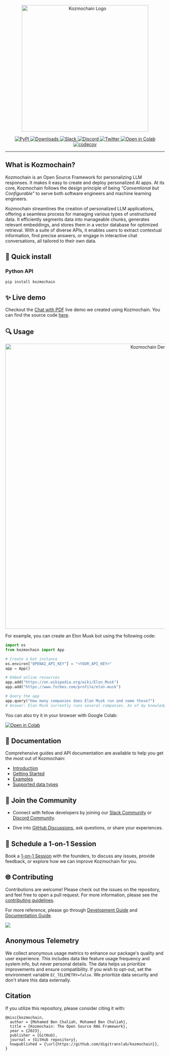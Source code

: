 <p align="center">
  <img src="docs/logo/dark.svg" width="400px" alt="Kozmochain Logo">
</p>

<p align="center">
  <a href="https://pypi.org/project/kozmochain/">
    <img src="https://img.shields.io/pypi/v/kozmochain" alt="PyPI">
  </a>
  <a href="https://pepy.tech/project/kozmochain">
    <img src="https://static.pepy.tech/badge/kozmochain" alt="Downloads">
  </a>
  <a href="https://digi-trans.org/slack">
    <img src="https://img.shields.io/badge/slack-kozmochain-brightgreen.svg?logo=slack" alt="Slack">
  </a>
  <a href="https://digi-trans.org/discord">
    <img src="https://dcbadge.vercel.app/api/server/6PzXDgEjG5?style=flat" alt="Discord">
  </a>
  <a href="https://twitter.com/kozmochain">
    <img src="https://img.shields.io/twitter/follow/kozmochain" alt="Twitter">
  </a>
  <a href="https://colab.research.google.com/drive/138lMWhENGeEu7Q1-6lNbNTHGLZXBBz_B?usp=sharing">
    <img src="https://colab.research.google.com/assets/colab-badge.svg" alt="Open in Colab">
  </a>
  <a href="https://codecov.io/gh/kozmochain/kozmochain">
    <img src="https://codecov.io/gh/kozmochain/kozmochain/graph/badge.svg?token=EMRRHZXW1Q" alt="codecov">
  </a>
</p>

<hr />

## What is Kozmochain?

Kozmochain is an Open Source Framework for personalizing LLM responses. It makes it easy to create and deploy personalized AI apps. At its core, Kozmochain follows the design principle of being *"Conventional but Configurable"* to serve both software engineers and machine learning engineers.

Kozmochain streamlines the creation of personalized LLM applications, offering a seamless process for managing various types of unstructured data. It efficiently segments data into manageable chunks, generates relevant embeddings, and stores them in a vector database for optimized retrieval. With a suite of diverse APIs, it enables users to extract contextual information, find precise answers, or engage in interactive chat conversations, all tailored to their own data.

## 🔧 Quick install

### Python API

```bash
pip install kozmochain
```

## ✨ Live demo

Checkout the [Chat with PDF](https://digi-trans.org/demo/chat-pdf) live demo we created using Kozmochain. You can find the source code [here](https://github.com/digitranslab/kozmodb/tree/main/kozmochain/examples/chat-pdf).

## 🔍 Usage

<!-- Demo GIF or Image -->
<p align="center">
  <img src="docs/images/cover.gif" width="900px" alt="Kozmochain Demo">
</p>

For example, you can create an Elon Musk bot using the following code:

```python
import os
from kozmochain import App

# Create a bot instance
os.environ["OPENAI_API_KEY"] = "<YOUR_API_KEY>"
app = App()

# Embed online resources
app.add("https://en.wikipedia.org/wiki/Elon_Musk")
app.add("https://www.forbes.com/profile/elon-musk")

# Query the app
app.query("How many companies does Elon Musk run and name those?")
# Answer: Elon Musk currently runs several companies. As of my knowledge, he is the CEO and lead designer of SpaceX, the CEO and product architect of Tesla, Inc., the CEO and founder of Neuralink, and the CEO and founder of The Boring Company. However, please note that this information may change over time, so it's always good to verify the latest updates.
```

You can also try it in your browser with Google Colab:

[![Open in Colab](https://colab.research.google.com/assets/colab-badge.svg)](https://colab.research.google.com/drive/17ON1LPonnXAtLaZEebnOktstB_1cJJmh?usp=sharing)

## 📖 Documentation
Comprehensive guides and API documentation are available to help you get the most out of Kozmochain:

- [Introduction](https://docs.digi-trans.org/get-started/introduction#what-is-kozmochain)
- [Getting Started](https://docs.digi-trans.org/get-started/quickstart)
- [Examples](https://docs.digi-trans.org/examples)
- [Supported data types](https://docs.digi-trans.org/components/data-sources/overview)

## 🔗 Join the Community

* Connect with fellow developers by joining our [Slack Community](https://digi-trans.org/slack) or [Discord Community](https://digi-trans.org/discord).

* Dive into [GitHub Discussions](https://github.com/digitranslab/kozmochain/discussions), ask questions, or share your experiences.

## 🤝 Schedule a 1-on-1 Session

Book a [1-on-1 Session](https://cal.com/mobenchio/ec) with the founders, to discuss any issues, provide feedback, or explore how we can improve Kozmochain for you.

## 🌐 Contributing

Contributions are welcome! Please check out the issues on the repository, and feel free to open a pull request.
For more information, please see the [contributing guidelines](CONTRIBUTING.md).

For more reference, please go through [Development Guide](https://docs.digi-trans.org/contribution/dev) and [Documentation Guide](https://docs.digi-trans.org/contribution/docs).

<a href="https://github.com/digitranslab/kozmochain/graphs/contributors">
  <img src="https://contrib.rocks/image?repo=kozmochain/kozmochain" />
</a>

## Anonymous Telemetry

We collect anonymous usage metrics to enhance our package's quality and user experience. This includes data like feature usage frequency and system info, but never personal details. The data helps us prioritize improvements and ensure compatibility. If you wish to opt-out, set the environment variable `EC_TELEMETRY=false`. We prioritize data security and don't share this data externally.

## Citation

If you utilize this repository, please consider citing it with:

```
@misc{kozmochain,
  author = {Mohamed Ben Chaliah, Mohamed Ben Chaliah},
  title = {Kozmochain: The Open Source RAG Framework},
  year = {2023},
  publisher = {GitHub},
  journal = {GitHub repository},
  howpublished = {\url{https://github.com/digitranslab/kozmochain}},
}
```
